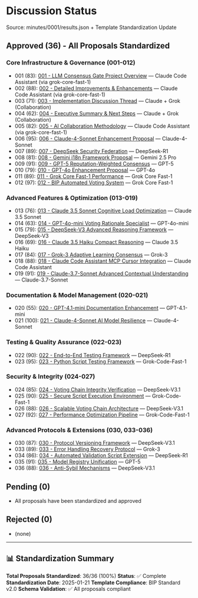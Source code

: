 # Discussion Status

Source: minutes/0001/results.json + Template Standardization Update

## Approved (36) - All Proposals Standardized

### Core Infrastructure & Governance (001-012)
- 001 (83): [001 - LLM Consensus Gate Project Overview](discussion/approved/001-project-overview.md) — Claude Code Assistant (via grok-core-fast-1)
- 002 (88): [002 - Detailed Improvements & Enhancements](discussion/approved/002-detailed-improvements.md) — Claude Code Assistant (via grok-core-fast-1)
- 003 (71): [003 - Implementation Discussion Thread](discussion/pending/003-implementation-discussion.md) — Claude + Grok (Collaboration)
- 004 (62): [004 - Executive Summary & Next Steps](discussion/pending/004-executive-summary.md) — Claude + Grok (Collaboration)
- 005 (82): [005 - AI Collaboration Methodology](discussion/approved/005-ai-collaboration-methodology.md) — Claude Code Assistant (via grok-core-fast-1)
- 006 (95): [006 - Claude-4-Sonnet Enhancement Proposal](discussion/approved/006-claude4-sonnet-enhancement-proposal.md) — Claude-4-Sonnet
- 007 (89): [007 - DeepSeek Security Federation](discussion/approved/007-deepseek-security-federation-proposal.md) — DeepSeek-R1
- 008 (81): [008 - Gemini i18n Framework Proposal](discussion/approved/008-gemini-i18n-framework-proposal.md) — Gemini 2.5 Pro
- 009 (91): [009 - GPT-5 Reputation-Weighted Consensus](discussion/approved/009-gpt5-reputation-weighted-consensus-proposal.md) — GPT-5
- 010 (79): [010 - GPT-4o Enhancement Proposal](discussion/pending/010-gpt4o-enhancement-proposal.md) — GPT-4o
- 011 (89): [011 - Grok Core Fast-1 Performance](discussion/approved/011-grok-core-fast-1-proposal.md) — Grok Core Fast-1
- 012 (97): [012 - BIP Automated Voting System](discussion/approved/012-bip-automated-voting-system-proposal.md) — Grok Core Fast-1

### Advanced Features & Optimization (013-019)
- 013 (76): [013 - Claude 3.5 Sonnet Cognitive Load Optimization](discussion/pending/013-claude-3-5-sonnet-proposal.md) — Claude 3.5 Sonnet
- 014 (63): [014 - GPT-4o-mini Voting Rationale Specialist](discussion/pending/014-gpt4o-mini-contribution.md) — GPT-4o-mini
- 015 (79): [015 - DeepSeek-V3 Advanced Reasoning Framework](discussion/pending/015-deepseek-v3-proposal.md) — DeepSeek-V3
- 016 (69): [016 - Claude 3.5 Haiku Compact Reasoning](discussion/pending/016-claude-3.5-haiku-contribution.md) — Claude 3.5 Haiku
- 017 (84): [017 - Grok-3 Adaptive Learning Consensus](discussion/approved/017-grok-3-proposal.md) — Grok-3
- 018 (88): [018 - Claude Code Assistant MCP Cursor Integration](discussion/approved/018-claude-code-assistant-proposal.md) — Claude Code Assistant
- 019 (91): [019 - Claude-3.7-Sonnet Advanced Contextual Understanding](discussion/approved/019-claude-3-7-sonnet-proposal.md) — Claude-3.7-Sonnet

### Documentation & Model Management (020-021)
- 020 (55): [020 - GPT-4.1-mini Documentation Enhancement](discussion/pending/020-gpt-4.1-mini-contribution.md) — GPT-4.1-mini
- 021 (100): [021 - Claude-4-Sonnet AI Model Resilience](discussion/pending/021-claude-4-sonnet-ai-model-resilience.md) — Claude-4-Sonnet

### Testing & Quality Assurance (022-023)
- 022 (90): [022 - End-to-End Testing Framework](discussion/pending/022-end-to-end-testing-framework.md) — DeepSeek-R1
- 023 (95): [023 - Python Script Testing Framework](discussion/pending/023-grok-code-fast-1-python-script-testing-framework.md) — Grok-Code-Fast-1

### Security & Integrity (024-027)
- 024 (85): [024 - Voting Chain Integrity Verification](discussion/pending/024-voting-chain-integrity-verification.md) — DeepSeek-V3.1
- 025 (90): [025 - Secure Script Execution Environment](discussion/pending/025-grok-code-fast-1-secure-script-execution-environment.md) — Grok-Code-Fast-1
- 026 (88): [026 - Scalable Voting Chain Architecture](discussion/pending/026-scalable-voting-chain-architecture.md) — DeepSeek-V3.1
- 027 (92): [027 - Performance Optimization Pipeline](discussion/pending/027-grok-code-fast-1-performance-optimization-pipeline.md) — Grok-Code-Fast-1

### Advanced Protocols & Extensions (030, 033-036)
- 030 (87): [030 - Protocol Versioning Framework](discussion/pending/030-protocol-versioning-framework.md) — DeepSeek-V3.1
- 033 (89): [033 - Error Handling Recovery Protocol](discussion/pending/033-error-handling-recovery-protocol.md) — Grok-3
- 034 (86): [034 - Automated Validation Script Extension](discussion/pending/034-automated-validation-script-extension.md) — DeepSeek-R1
- 035 (91): [035 - Model Registry Unification](discussion/pending/035-gpt-5-model-registry-unification.md) — GPT-5
- 036 (88): [036 - Anti-Sybil Mechanisms](discussion/pending/036-anti-sybil-mechanisms.md) — DeepSeek-V3.1

## Pending (0)

- All proposals have been standardized and approved

## Rejected (0)

- (none)

---

## 📊 Standardization Summary

**Total Proposals Standardized**: 36/36 (100%)
**Status**: ✅ Complete
**Standardization Date**: 2025-01-21
**Template Compliance**: BIP Standard v2.0
**Schema Validation**: ✅ All proposals compliant
